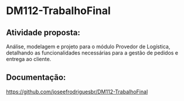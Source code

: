 # DM112-TrabalhoFinal

## Atividade proposta: 

Análise, modelagem e projeto para o módulo Provedor de Logística, detalhando as funcionalidades necessárias para a gestão de pedidos e entrega ao cliente.

## Documentação: 
https://github.com/joseefrodriguesbr/DM112-TrabalhoFinal
